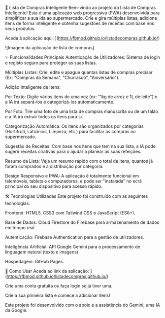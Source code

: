 🛒 Lista de Compras Inteligente
Bem-vindo ao projeto da Lista de Compras Inteligente! Esta é uma aplicação web progressiva (PWA) desenvolvida para simplificar a sua ida ao supermercado. Crie e gira múltiplas listas, adicione itens de forma inteligente e obtenha sugestões de receitas com base nos seus produtos.

Aceda à aplicação aqui: ](https://fbmod.github.io/listadecompras.github.io/)

![Imagem da aplicação de lista de compras]

✨ Funcionalidades Principais
Autenticação de Utilizadores: Sistema de login e registo seguro para proteger as suas listas.

Múltiplas Listas: Crie, edite e apague quantas listas de compras precisar (Ex: "Compras da Semana", "Churrasco", "Aniversário").

Adição Inteligente de Itens:

Por Texto: Digite vários itens de uma vez (ex: "1kg de arroz e 1L de leite") e a IA irá separá-los e categorizá-los automaticamente.

Por Foto: Tire uma foto de uma lista de compras manuscrita ou de um talão e a IA irá extrair todos os itens para si.

Categorização Automática: Os itens são organizados por categorias (Hortifruti, Laticínios, Limpeza, etc.) para facilitar as compras no supermercado.

Sugestão de Receitas: Com base nos itens que tem na sua lista, a IA pode sugerir receitas criativas para o ajudar a planear as suas refeições.

Resumo da Lista: Veja um resumo rápido com o total de itens, quantos já foram comprados e a distribuição por categoria.

Design Responsivo e PWA: A aplicação é totalmente funcional em telemóveis, tablets e computadores, e pode ser "instalada" no ecrã principal do seu dispositivo para acesso rápido.

🛠️ Tecnologias Utilizadas
Este projeto foi construído com as seguintes tecnologias:

Frontend: HTML5, CSS3 com Tailwind CSS e JavaScript (ES6+).

Base de Dados: Cloud Firestore do Firebase para armazenamento de dados em tempo real.

Autenticação: Firebase Authentication para a gestão de utilizadores.

Inteligência Artificial: API Google Gemini para o processamento de linguagem natural (texto e imagens).

Hospedagem: GitHub Pages.

🚀 Como Usar
Aceda ao link da aplicação: ](https://fbmod.github.io/listadecompras.github.io/)

Crie uma conta gratuita ou faça login se já tiver uma.

Crie a sua primeira lista e comece a adicionar itens!

Este projeto foi desenvolvido com o apoio e a assistência do Gemini, uma IA da Google.
